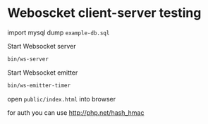 # Weboscket client-server testing

import mysql dump `example-db.sql`

Start Websocket server
```bash
bin/ws-server
```

Start Websocket emitter
```bash
bin/ws-emitter-timer
```

open `public/index.html` into browser


for auth you can use http://php.net/hash_hmac

